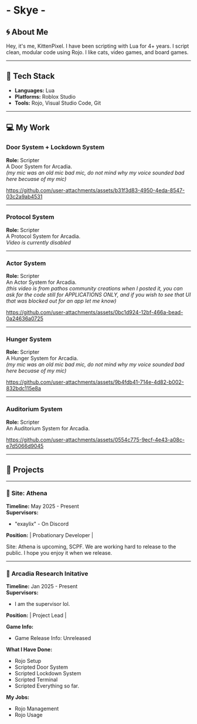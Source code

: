 # - Skye - #

## 🌀 About Me

Hey, it's me, KittenPixel. I have been scripting with Lua for 4+ years. I script clean, modular code using Rojo. I like cats, video games, and board games.

---

## 🔧 Tech Stack

- **Languages:** Lua  
- **Platforms:** Roblox Studio  
- **Tools:** Rojo, Visual Studio Code, Git  

---

## 💻 My Work

### Door System + Lockdown System  
**Role:** Scripter  
A Door System for Arcadia.  
*(my mic was an old mic bad mic, do not mind why my voice sounded bad here becuase of my mic)*  

https://github.com/user-attachments/assets/b31f3d83-4950-4eda-8547-03c2a9ab4531

---

### Protocol System  
**Role:** Scripter  
A Protocol System for Arcadia.  
*Video is currently disabled*

---

### Actor System  
**Role:** Scripter  
An Actor System for Arcadia.  
*(this video is from pathos community creations when I posted it, you can ask for the code still for APPLICATIONS ONLY, and if you wish to see that UI that was blocked out for an app let me know)*  

https://github.com/user-attachments/assets/0bc1d924-12bf-466a-bead-0a24636a0725

---

### Hunger System  
**Role:** Scripter  
A Hunger System for Arcadia.  
*(my mic was an old mic bad mic, do not mind why my voice sounded bad here becuase of my mic)*  

https://github.com/user-attachments/assets/9b4fdb41-714e-4d82-b002-832bdc115e8a

---

### Auditorium System 
**Role:** Scripter  
An Auditorium System for Arcadia.  

https://github.com/user-attachments/assets/0554c775-9ecf-4e43-a08c-e7d5066d9045

---

## 💼 Projects

---

### 📍 Site: Athena  
**Timeline:** May 2025 - Present  
**Supervisors:**  
- "exaylix" - On Discord  

**Position:** | Probationary Developer |  

Site: Athena is upcoming, SCPF. We are working hard to release to the public. I hope you enjoy it when we release.

---

### 📍 Arcadia Research Initative  
**Timeline:** Jan 2025 - Present  
**Supervisors:**  
- I am the supervisor lol.  

**Position:** | Project Lead |  

**Game Info:**  
- Game Release Info: Unreleased  

**What I Have Done:**  
- Rojo Setup  
- Scripted Door System  
- Scripted Lockdown System  
- Scripted Terminal  
- Scripted Everything so far.  

**My Jobs:**  
- Rojo Management  
- Rojo Usage  

